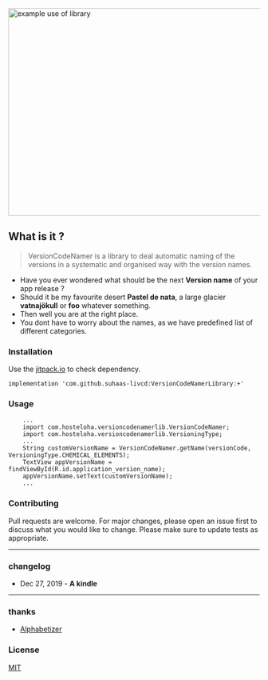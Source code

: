 <img src="https://github.com/suhaas-livcd/suhaas-livcd.github.io/blob/master/screenShots/ReadMeVersionCodeNamer.png" align="center" title="example use of library" width="818" height="415">

## What is it ?
>VersionCodeNamer is a library to deal automatic naming of the versions in a systematic and organised way with the version names.
- Have you ever wondered what should be the next **Version name** of your app release ?
- Should it be my favourite desert **Pastel de nata**, a large glacier **vatnajökull** or **foo** whatever something.
- Then well you are at the right place.
- You dont have to worry about the names, as we have predefined list of different categories.

### Installation

Use the [jitpack.io](https://jitpack.io/#suhaas-livcd/VersionCodeNamerLibrary) to check dependency.

```
implementation 'com.github.suhaas-livcd:VersionCodeNamerLibrary:+'
```

### Usage

```
    ...
    import com.hosteloha.versioncodenamerlib.VersionCodeNamer;
    import com.hosteloha.versioncodenamerlib.VersioningType;
    ...
    String customVersionName = VersionCodeNamer.getName(versionCode, VersioningType.CHEMICAL_ELEMENTS);
    TextView appVersionName = findViewById(R.id.application_version_name);
    appVersionName.setText(customVersionName);
    ...
```


     
### Contributing

Pull requests are welcome. For major changes, please open an issue first to discuss what you would like to change. Please make sure to update tests as appropriate.

----

### changelog
* Dec 27, 2019 - **A kindle**

----
### thanks
* [Alphabetizer](https://alphabetizer.flap.tv/lists/)


### License
[MIT](https://choosealicense.com/licenses/mit/)
